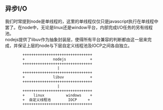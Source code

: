 ## 异步I/O
我们时常提到node是单线程的，这里的单线程仅仅只是javascript执行在单线程中罢了。在node中，无论是linux还是window平台，内部完成I/O任务的另有线程池。  
nodejs提供了libuv作为抽象封装层，使得所有平台兼容的判断都由这一层来完成，并保证上层的node与下层自定义线程池及IOCP之间各自独立。
```txt
        ++++++++++++++++++++++++++++++++
        +             nodejs           +
        ++++++++++++++++++++++++++++++++
                        |
        ++++++++++++++++++++++++++++++++
        +             libuv            +
        ++++++++++++++++++++++++++++++++
                        |
        ++++++++++++++++++++++++++++++++
        +    linux          windows    +
        +  自定义线程池        IOCP     +
        ++++++++++++++++++++++++++++++++
```
